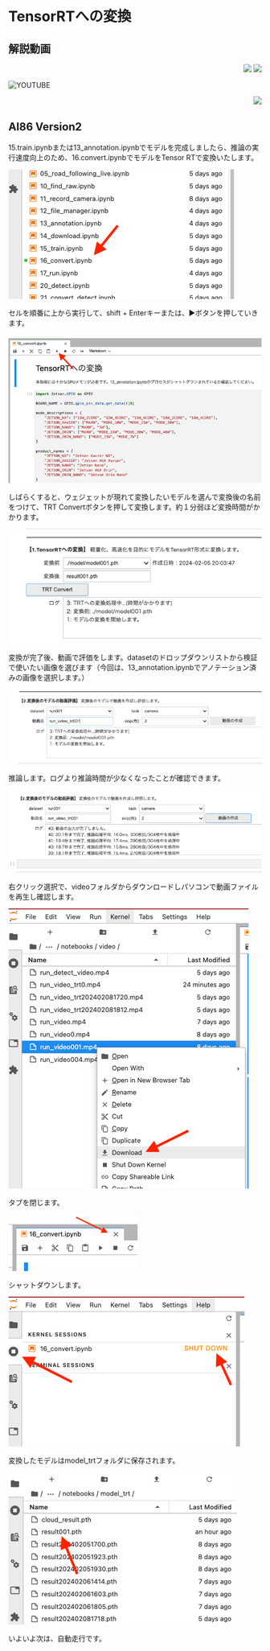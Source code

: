# TensorRTへの変換

## 解説動画

<div style="text-align:right;">
<img src="./../img/signatureboardAI86V2.png">
<img src="./../img/signatureboardAI86V1.png">
</div>

![YOUTUBE](zbNoygm1JSQ)

<div style="text-align:right;">
<img src="./../img/signatureboardAI86V2.png">
</div>

## AI86 Version2

15.train.ipynbまたは13_annotation.ipynbでモデルを完成しましたら、推論の実行速度向上のため、16.convert.ipynbでモデルをTensor RTで変換いたします。

![](./img/convert/convert_001.png)

セルを順番に上から実行して、shift + Enterキーまたは、▶️ボタンを押していきます。

![](./img/convert/convert_002.png)

しばらくすると、ウェジェットが現れて変換したいモデルを選んで変換後の名前をつけて、TRT Convertボタンを押して変換します。約１分弱ほど変換時間がかかります。

![](./img/convert/convert_003.png)

変換が完了後、動画で評価をします。datasetのドロップダウンリストから検証で使いたい画像を選びます（今回は、13_annotation.ipynbでアノテーション済みの画像を選択します。）

![](./img/convert/convert_004.png)

推論します。ログより推論時間が少なくなったことが確認できます。

![](./img/convert/convert_005.png)

右クリック選択で、videoフォルダからダウンロードしパソコンで動画ファイルを再生し確認します。

![](./img/convert/convert_006.png)

タブを閉じます。

![](./img/convert/convert_007.png)

シャットダウンします。

![](./img/convert/convert_008.png)

変換したモデルはmodel_trtフォルダに保存されます。

![](./img/convert/convert_009.png)

いよいよ次は、自動走行です。

